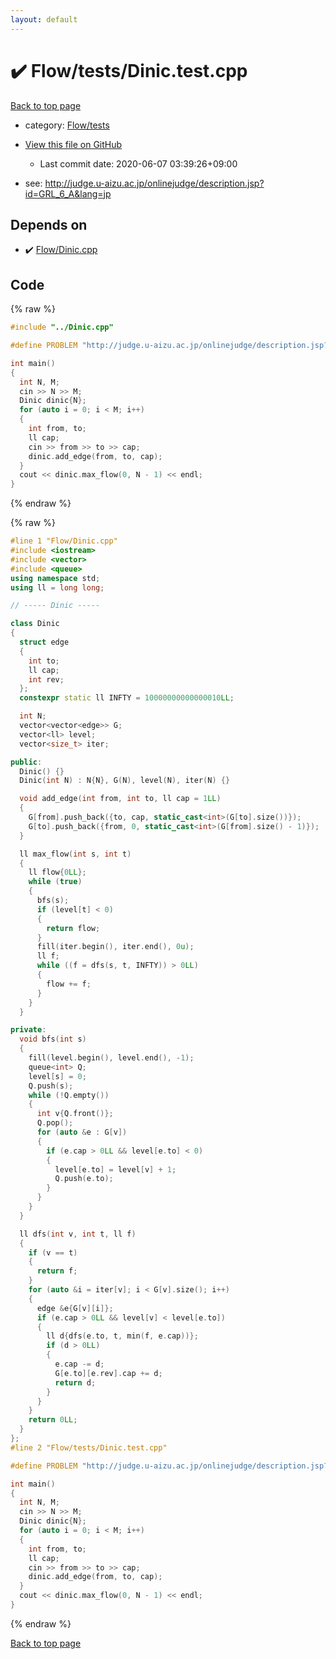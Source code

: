 ```yaml
---
layout: default
---
```


<!-- mathjax config similar to math.stackexchange -->
<script type="text/javascript" async
  src="https://cdnjs.cloudflare.com/ajax/libs/mathjax/2.7.5/MathJax.js?config=TeX-MML-AM_CHTML">
</script>
<script type="text/x-mathjax-config">
  MathJax.Hub.Config({
    TeX: { equationNumbers: { autoNumber: "AMS" }},
    tex2jax: {
      inlineMath: [ ['$','$'] ],
      processEscapes: true
    },
    "HTML-CSS": { matchFontHeight: false },
    displayAlign: "left",
    displayIndent: "2em"
  });
</script>

<script type="text/javascript" src="https://cdnjs.cloudflare.com/ajax/libs/jquery/3.4.1/jquery.min.js"></script>
<script src="https://cdn.jsdelivr.net/npm/jquery-balloon-js@1.1.2/jquery.balloon.min.js" integrity="sha256-ZEYs9VrgAeNuPvs15E39OsyOJaIkXEEt10fzxJ20+2I=" crossorigin="anonymous"></script>
<script type="text/javascript" src="../../../assets/js/copy-button.js"></script>
<link rel="stylesheet" href="../../../assets/css/copy-button.css" />


# :heavy_check_mark: Flow/tests/Dinic.test.cpp

<a href="../../../index.html">Back to top page</a>

* category: <a href="../../../index.html#0c8dcdb961ec3d05881ca08d3ccef0f9">Flow/tests</a>
* <a href="{{ site.github.repository_url }}/blob/master/Flow/tests/Dinic.test.cpp">View this file on GitHub</a>
    - Last commit date: 2020-06-07 03:39:26+09:00


* see: <a href="http://judge.u-aizu.ac.jp/onlinejudge/description.jsp?id=GRL_6_A&lang=jp">http://judge.u-aizu.ac.jp/onlinejudge/description.jsp?id=GRL_6_A&lang=jp</a>


## Depends on

* :heavy_check_mark: <a href="../../../library/Flow/Dinic.cpp.html">Flow/Dinic.cpp</a>


## Code

<a id="unbundled"></a>
{% raw %}
```cpp
#include "../Dinic.cpp"

#define PROBLEM "http://judge.u-aizu.ac.jp/onlinejudge/description.jsp?id=GRL_6_A&lang=jp"

int main()
{
  int N, M;
  cin >> N >> M;
  Dinic dinic{N};
  for (auto i = 0; i < M; i++)
  {
    int from, to;
    ll cap;
    cin >> from >> to >> cap;
    dinic.add_edge(from, to, cap);
  }
  cout << dinic.max_flow(0, N - 1) << endl;
}

```
{% endraw %}

<a id="bundled"></a>
{% raw %}
```cpp
#line 1 "Flow/Dinic.cpp"
#include <iostream>
#include <vector>
#include <queue>
using namespace std;
using ll = long long;

// ----- Dinic -----

class Dinic
{
  struct edge
  {
    int to;
    ll cap;
    int rev;
  };
  constexpr static ll INFTY = 10000000000000010LL;

  int N;
  vector<vector<edge>> G;
  vector<ll> level;
  vector<size_t> iter;

public:
  Dinic() {}
  Dinic(int N) : N{N}, G(N), level(N), iter(N) {}

  void add_edge(int from, int to, ll cap = 1LL)
  {
    G[from].push_back({to, cap, static_cast<int>(G[to].size())});
    G[to].push_back({from, 0, static_cast<int>(G[from].size() - 1)});
  }

  ll max_flow(int s, int t)
  {
    ll flow{0LL};
    while (true)
    {
      bfs(s);
      if (level[t] < 0)
      {
        return flow;
      }
      fill(iter.begin(), iter.end(), 0u);
      ll f;
      while ((f = dfs(s, t, INFTY)) > 0LL)
      {
        flow += f;
      }
    }
  }

private:
  void bfs(int s)
  {
    fill(level.begin(), level.end(), -1);
    queue<int> Q;
    level[s] = 0;
    Q.push(s);
    while (!Q.empty())
    {
      int v{Q.front()};
      Q.pop();
      for (auto &e : G[v])
      {
        if (e.cap > 0LL && level[e.to] < 0)
        {
          level[e.to] = level[v] + 1;
          Q.push(e.to);
        }
      }
    }
  }

  ll dfs(int v, int t, ll f)
  {
    if (v == t)
    {
      return f;
    }
    for (auto &i = iter[v]; i < G[v].size(); i++)
    {
      edge &e{G[v][i]};
      if (e.cap > 0LL && level[v] < level[e.to])
      {
        ll d{dfs(e.to, t, min(f, e.cap))};
        if (d > 0LL)
        {
          e.cap -= d;
          G[e.to][e.rev].cap += d;
          return d;
        }
      }
    }
    return 0LL;
  }
};
#line 2 "Flow/tests/Dinic.test.cpp"

#define PROBLEM "http://judge.u-aizu.ac.jp/onlinejudge/description.jsp?id=GRL_6_A&lang=jp"

int main()
{
  int N, M;
  cin >> N >> M;
  Dinic dinic{N};
  for (auto i = 0; i < M; i++)
  {
    int from, to;
    ll cap;
    cin >> from >> to >> cap;
    dinic.add_edge(from, to, cap);
  }
  cout << dinic.max_flow(0, N - 1) << endl;
}

```
{% endraw %}

<a href="../../../index.html">Back to top page</a>

